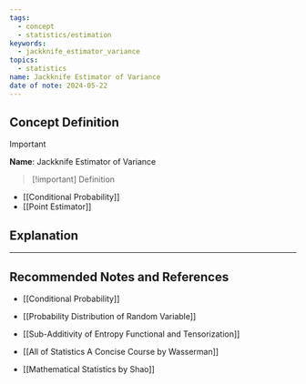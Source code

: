 ```yaml
---
tags:
  - concept
  - statistics/estimation
keywords:
  - jackknife_estimator_variance
topics:
  - statistics
name: Jackknife Estimator of Variance
date of note: 2024-05-22
---
```


## Concept Definition

>[!important]
>**Name**: Jackknife Estimator of Variance

>[!important] Definition


- [[Conditional Probability]]
- [[Point Estimator]]

## Explanation












-----------
##  Recommended Notes and References

- [[Conditional Probability]]
- [[Probability Distribution of Random Variable]]


- [[Sub-Additivity of Entropy Functional and Tensorization]]


- [[All of Statistics A Concise Course by Wasserman]]
- [[Mathematical Statistics by Shao]]